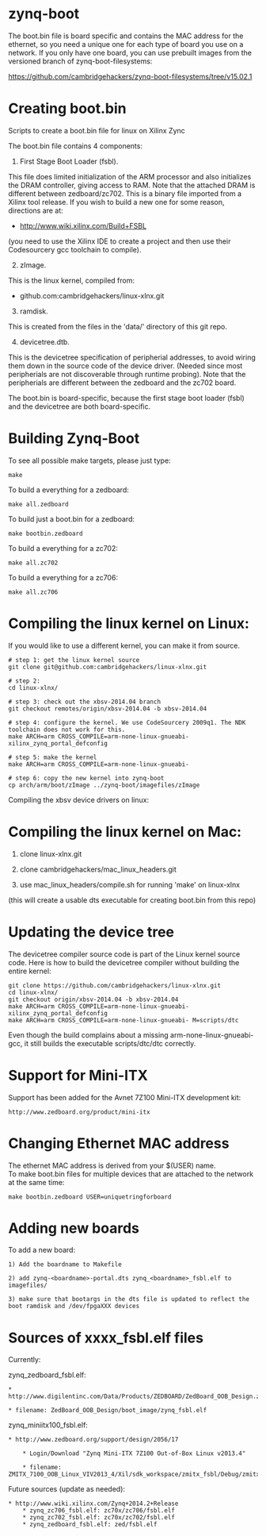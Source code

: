 zynq-boot
=========

The boot.bin file is board specific and contains the MAC address for
the ethernet, so you need a unique one for each type of board you use
on a network. If you only have one board, you can use prebuilt images
from the versioned branch of zynq-boot-filesystems:

   https://github.com/cambridgehackers/zynq-boot-filesystems/tree/v15.02.1


Creating boot.bin
=================

Scripts to create a boot.bin file for linux on Xilinx Zync

The boot.bin file contains 4 components:

1) First Stage Boot Loader (fsbl).

This file does limited initialization of the ARM processor and also
initializes the DRAM controller, giving access to RAM.  Note that the
attached DRAM is different between zedboard/zc702.  This is a binary
file imported from a Xilinx tool release.  If you wish to build a new
one for some reason, directions are at:

  * http://www.wiki.xilinx.com/Build+FSBL

(you need to use the Xilinx IDE to create a project and then use their
Codesourcery gcc toolchain to compile).

2) zImage.

This is the linux kernel, compiled from:

  * github.com:cambridgehackers/linux-xlnx.git

3) ramdisk.

This is created from the files in the 'data/' directory of this git
repo.

4) devicetree.dtb.

This is the devicetree specification of peripherial addresses, to
avoid wiring them down in the source code of the device driver.
(Needed since most peripherials are not discoverable through runtime
probing).  Note that the peripherials are different between the
zedboard and the zc702 board.

The boot.bin is board-specific, because the first stage boot loader
(fsbl) and the devicetree are both board-specific.

Building Zynq-Boot
================

To see all possible make targets, please just type:

    make

To build a everything for a zedboard:

    make all.zedboard

To build just a boot.bin for a zedboard:

    make bootbin.zedboard

To build a everything for a zc702:

    make all.zc702

To build a everything for a zc706:

    make all.zc706

Compiling the linux kernel on Linux:
====================================

If you would like to use a different kernel, you can make it from source.

    # step 1: get the linux kernel source
    git clone git@github.com:cambridgehackers/linux-xlnx.git

    # step 2:
    cd linux-xlnx/

    # step 3: check out the xbsv-2014.04 branch
    git checkout remotes/origin/xbsv-2014.04 -b xbsv-2014.04

    # step 4: configure the kernel. We use CodeSourcery 2009q1. The NDK toolchain does not work for this.
    make ARCH=arm CROSS_COMPILE=arm-none-linux-gnueabi- xilinx_zynq_portal_defconfig  

    # step 5: make the kernel
    make ARCH=arm CROSS_COMPILE=arm-none-linux-gnueabi-   

    # step 6: copy the new kernel into zynq-boot
    cp arch/arm/boot/zImage ../zynq-boot/imagefiles/zImage  

Compiling the xbsv device drivers on linux:

Compiling the linux kernel on Mac:
==================================

1) clone linux-xlnx.git

2) clone cambridgehackers/mac_linux_headers.git

3) use mac_linux_headers/compile.sh for running 'make' on linux-xlnx

(this will create a usable dts executable for creating boot.bin from this repo)

Updating the device tree
========================

The devicetree compiler source code is part of the Linux kernel source
code. Here is how to build the devicetree compiler without building
the entire kernel:

    git clone https://github.com/cambridgehackers/linux-xlnx.git
    cd linux-xlnx/
    git checkout origin/xbsv-2014.04 -b xbsv-2014.04
    make ARCH=arm CROSS_COMPILE=arm-none-linux-gnueabi- xilinx_zynq_portal_defconfig
    make ARCH=arm CROSS_COMPILE=arm-none-linux-gnueabi- M=scripts/dtc

Even though the build complains about a missing arm-none-linux-gnueabi-gcc,
it still builds the executable scripts/dtc/dtc correctly.

Support for Mini-ITX
======================
Support has been added for the Avnet 7Z100 Mini-ITX development kit:

    http://www.zedboard.org/product/mini-itx

Changing Ethernet MAC address
=============================
The ethernet MAC address is derived from your $(USER) name.  
To make boot.bin files for multiple devices that are attached to the network at the same time:

    make bootbin.zedboard USER=uniquetringforboard

Adding new boards
=================

To add a new board:

    1) Add the boardname to Makefile

    2) add zynq-<boardname>-portal.dts zynq_<boardname>_fsbl.elf to imagefiles/

    3) make sure that bootargs in the dts file is updated to reflect the boot ramdisk and /dev/fpgaXXX devices

Sources of xxxx_fsbl.elf files
==============================

Currently:

zynq_zedboard_fsbl.elf:

    * http://www.digilentinc.com/Data/Products/ZEDBOARD/ZedBoard_OOB_Design.zip

    * filename: ZedBoard_OOB_Design/boot_image/zynq_fsbl.elf

zynq_miniitx100_fsbl.elf:

    * http://www.zedboard.org/support/design/2056/17

        * Login/Download "Zynq Mini-ITX 7Z100 Out-of-Box Linux v2013.4"

        * filename: ZMITX_7100_OOB_Linux_VIV2013_4/Xil/sdk_workspace/zmitx_fsbl/Debug/zmitx_fsbl.elf

Future sources (update as needed):

    * http://www.wiki.xilinx.com/Zynq+2014.2+Release
        * zynq_zc706_fsbl.elf: zc70x/zc706/fsbl.elf
        * zynq_zc702_fsbl.elf: zc70x/zc702/fsbl.elf
        * zynq_zedboard_fsbl.elf: zed/fsbl.elf

